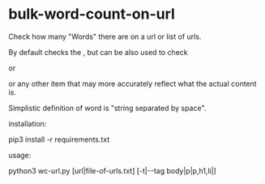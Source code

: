 # bulk-word-count-on-url

Check how many "Words" there are on a url or list of urls.

By default checks the <body>, but can be also used to check <p> or <article> or any other item that may more accurately reflect what the actual content is.

Simplistic definition of word is "string separated by space".

installation:

pip3 install -r requirements.txt

usage:

python3 wc-url.py [url|file-of-urls.txt] [-t|--tag body|p|p,h1,li|<other valid list of elements>]

